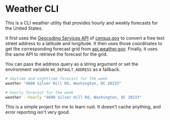# Weather CLI

This is a CLI weather utility that provides hourly and weekly forecasts for the United States.

It first uses the [Geocoding Services API][geocoding] of [census.gov][census] to convert a free text street
address to a latitude and longitude. It then uses those coordinates to get the corresponding forecast grid
from [api.weather.gov][api]. Finally, it uses the same API to retrieve the forecast for the grid.

You can pass the address query as a string argument or set the environment variable `WX_DEFAULT_ADDRESS` as a
fallback.

```bash
# daytime and nighttime forecast for the week
weather "4600 Silver Hill Rd, Washington, DC 20233"

# hourly forecast for the week
weather --hourly "4600 Silver Hill Rd, Washington, DC 20233"
```

This is a simple project for me to learn rust. It doesn't cache anything, and error reporting isn't very good.


[api]: https://weather-gov.github.io/api/general-faqs
[geocoding]: https://geocoding.geo.census.gov/geocoder/Geocoding_Services_API.html
[census]: https://census.gov
